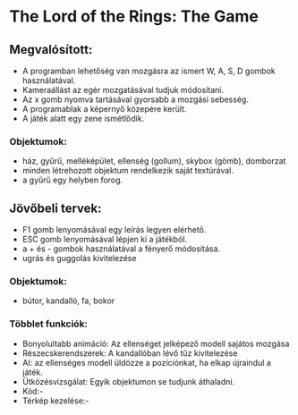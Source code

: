 # The Lord of the Rings: The Game

## Megvalósított:
- A programban lehetőség van mozgásra az ismert W, A, S, D gombok használatával.
- Kameraállást az egér mozgatásával tudjuk módosítani.
- Az x gomb nyomva tartásával gyorsabb a mozgási sebesség.
- A programablak a képernyő közepére került.
- A játék alatt egy zene ismétlődik.

### Objektumok:
- ház, gyűrű, melléképület, ellenség (gollum), skybox (gömb), domborzat
- minden létrehozott objektum rendelkezik saját textúrával.
- a gyűrű egy helyben forog.

## Jövőbeli tervek:
- F1 gomb lenyomásával egy leírás legyen elérhető.
- ESC gomb lenyomásával lépjen ki a játékból.
- a + és - gombok használatával a fényerő módosítása.
- ugrás és guggolás kivitelezése
### Objektumok:
- bútor, kandalló, fa, bokor
### Többlet funkciók:
- Bonyolultabb animáció: Az ellenséget jelképező modell sajátos mozgása
- Részecskerendszerek: A kandallóban lévő tűz kivitelezése
- AI: az ellenséges modell üldözze a pozíciónkat, ha elkap újraindul a játék.
- Ütközésvizsgálat: Egyik objektumon se tudjunk áthaladni.
- Köd:-
- Térkép kezelése:-